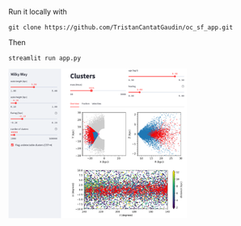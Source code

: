 Run it locally with

    git clone https://github.com/TristanCantatGaudin/oc_sf_app.git

Then

    streamlit run app.py


<img src="screenshot_mw_app.png" style="width: 70%; height: 70%"/>
